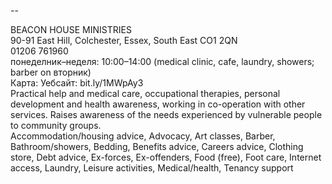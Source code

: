
--

BEACON HOUSE MINISTRIES  
90-91 East Hill, Colchester, Essex, South East CO1 2QN  
01206 761960  
понеделник–неделя: 10:00–14:00 (medical clinic, cafe, laundry, showers; barber on вторник)  
Карта: Уебсайт: bit.ly/1MWpAy3  
Practical help and medical care, occupational therapies, personal development and health awareness, working in co-operation with other services. Raises awareness of the needs experienced by vulnerable people to community groups.  
Accommodation/housing advice, Advocacy, Art classes, Barber, Bathroom/showers, Bedding, Benefits advice, Careers advice, Clothing store, Debt advice, Ex-forces, Ex-offenders, Food (free), Foot care, Internet access, Laundry, Leisure activities, Medical/health, Tenancy support  
  
